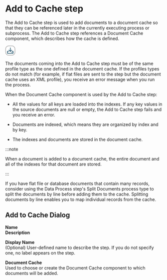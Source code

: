 # Add to Cache step

<head>
  <meta name="guidename" content="Integration"/>
  <meta name="context" content="GUID-AC457998-783B-4171-B72B-235C85F4FF7D"/>
</head>


The Add to Cache step is used to add documents to a document cache so that they can be referenced later in the currently executing process or subprocess. The Add to Cache step references a Document Cache component, which describes how the cache is defined.

![Add to Cache icon](../Images/step-ic-add-to-cache-32_55d42bae-ed57-4200-884a-35644bc14b01.jpg)

The documents coming into the Add to Cache step must be of the same profile type as the one defined in the document cache. If the profiles types do not match \(for example, if flat files are sent to the step but the document cache uses an XML profile\), you receive an error message when you run the process.

When the Document Cache component is used by the Add to Cache step:

-   All the values for all keys are loaded into the indexes. If any key values in the source documents are null or empty, the Add to Cache step fails and you receive an error.

-   Documents are indexed, which means they are organized by index and by key.

-   The indexes and documents are stored in the document cache.

:::note

When a document is added to a document cache, the entire document and all of the indexes for that document are stored.

:::

If you have flat file or database documents that contain many records, consider using the Data Process step's Split Documents process type to split the documents by line before adding them to the cache. Splitting documents by line enables you to map individual records from the cache.

## Add to Cache Dialog

**Name**   
**Description**

**Display Name**   
\(Optional\) User-defined name to describe the step. If you do not specify one, no label appears on the step.

**Document Cache**   
Used to choose or create the Document Cache component to which documents will be added.